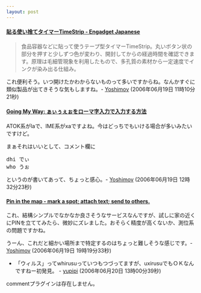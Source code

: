 ```yaml
---
layout: post
---
```

<h4><a href="http://japanese.engadget.com/2006/06/12/timestrip/">貼る使い捨てタイマーTimeStrip - Engadget Japanese</a></h4>
<blockquote><p>食品容器などに貼って使うテープ型タイマーTimeStrip。丸いボタン状の部分を押すと少しずつ色が変わり、開封してからの経過時間を確認できます。原理は毛細管現象を利用したもので、多孔質の素材から一定速度でインクが染み出る仕組み。</p>
</blockquote>
<p>これ便利そう。いつ開けたかわからないものって多いですからね。なんかすぐに類似製品が出てきそうな気もしますね。- <a href="/?page=Yoshimov" class="wikipage">Yoshimov</a> (2006年06月19日 11時10分21秒)</p>
<h4><a href="http://kengo.preston-net.com/archives/002672.shtml">Going My Way: ぁぃぅぇぉをローマ字入力で入力する方法</a></h4>
<p>ATOK系がlaで、IME系がxaですよね。今はどっちでもいける場合が多いみたいですけど。</p>
<p>まぁそれはいいとして、コメント欄に</p>
<pre>dhi でぃ
who うぉ
</pre>
<p>というのが書いてあって、ちょっと感心。- <a href="/?page=Yoshimov" class="wikipage">Yoshimov</a> (2006年06月19日 12時32分23秒)</p>
<h4><a href="http://www.pininthemap.com/">Pin in the map - mark a spot; attach text; send to others.</a></h4>
<p>これ、結構シンプルでなかなか良さそうなサービスなんですが、試しに家の近くにPINを立ててみたら、微妙にズレました。おそらく精度が高くないか、測位系の問題ですかね。</p>
<p>うーん、これだと細かい場所まで特定するのはちょっと難しそうな感じです。- <a href="/?page=Yoshimov" class="wikipage">Yoshimov</a> (2006年06月19日 19時19分33秒)</p>
<ul>
<li>「ウィルス」ってwhirusuっていつもつづってますが、uxirusuでもＯＫなんですねー初発見。 - <a href="http://del.icio.us/yoshimov/id:yupipi">yupipi</a> (2006年06月20日 13時00分39秒)</li>
</ul>
<p><span class="error">commentプラグインは存在しません。</span> </p>
